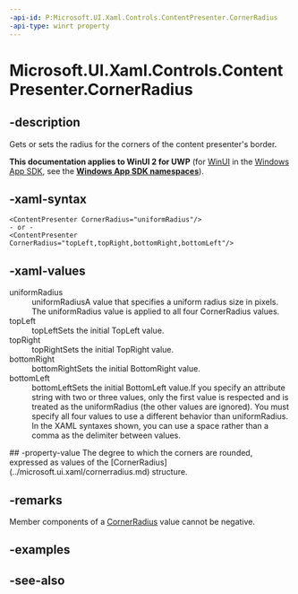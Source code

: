 ```yaml
---
-api-id: P:Microsoft.UI.Xaml.Controls.ContentPresenter.CornerRadius
-api-type: winrt property
---
```


<!-- Property syntax
public Windows.UI.Xaml.CornerRadius CornerRadius { get;  set; }
-->

# Microsoft.UI.Xaml.Controls.ContentPresenter.CornerRadius

## -description
Gets or sets the radius for the corners of the content presenter's border.

**This documentation applies to WinUI 2 for UWP** (for [WinUI](/windows/apps/winui/winui3/) in the [Windows App SDK](/windows/apps/windows-app-sdk/), see the **[Windows App SDK namespaces](/windows/windows-app-sdk/api/winrt/)**).

## -xaml-syntax
```xaml
<ContentPresenter CornerRadius="uniformRadius"/>
- or -
<ContentPresenter CornerRadius="topLeft,topRight,bottomRight,bottomLeft"/>

```


## -xaml-values
<dl><dt>uniformRadius</dt><dd>uniformRadiusA value that specifies a uniform radius size in pixels. The uniformRadius value is applied to all four CornerRadius values.</dd>
<dt>topLeft</dt><dd>topLeftSets the initial TopLeft value.</dd>
<dt>topRight</dt><dd>topRightSets the initial TopRight value.</dd>
<dt>bottomRight</dt><dd>bottomRightSets the initial BottomRight value.</dd>
<dt>bottomLeft</dt><dd>bottomLeftSets the initial BottomLeft value.If you specify an attribute string with two or three values, only the first value is respected and is treated as the uniformRadius (the other values are ignored). You must specify all four values to use a different behavior than uniformRadius. In the XAML syntaxes shown, you can use a space rather than a comma as the delimiter between values.</dd>
</dl>
## -property-value
The degree to which the corners are rounded, expressed as values of the [CornerRadius](../microsoft.ui.xaml/cornerradius.md) structure.

## -remarks
Member components of a [CornerRadius](../microsoft.ui.xaml/cornerradius.md) value cannot be negative.

## -examples

## -see-also
